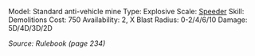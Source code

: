 Model: Standard anti-vehicle mine
Type: Explosive
Scale: <u>Speeder</u>
Skill: Demolitions
Cost: 750
Availability: 2, X
Blast Radius: 0-2/4/6/10
Damage: 5D/4D/3D/2D

*Source: Rulebook (page 234)*